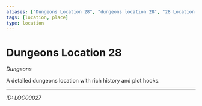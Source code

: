 ```yaml
---
aliases: ["Dungeons Location 28", "dungeons location 28", "28 Location Dungeons"]
tags: [location, place]
type: location
---
```


# Dungeons Location 28

*Dungeons*

A detailed dungeons location with rich history and plot hooks.

---
*ID: LOC00027*
